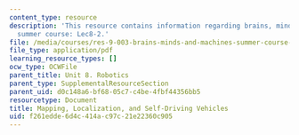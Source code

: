 ```yaml
---
content_type: resource
description: 'This resource contains information regarding brains, minds and machines
  summer course: Lec8-2.'
file: /media/courses/res-9-003-brains-minds-and-machines-summer-course-summer-2015/f261edde6d4c414ac97c21e22360c905_MITRES_9_003SUM15_Lec8-2.pdf
file_type: application/pdf
learning_resource_types: []
ocw_type: OCWFile
parent_title: Unit 8. Robotics
parent_type: SupplementalResourceSection
parent_uid: d0c148a6-bf68-05c7-c4be-4fbf44356bb5
resourcetype: Document
title: Mapping, Localization, and Self-Driving Vehicles
uid: f261edde-6d4c-414a-c97c-21e22360c905
---
```

